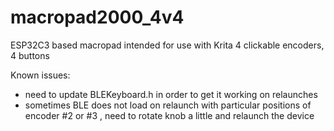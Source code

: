 # macropad2000_4v4

ESP32C3 based macropad intended for use with Krita
4 clickable encoders, 4 buttons

Known issues:

- need to update BLEKeyboard.h in order to get it working on relaunches
- sometimes BLE does not load on relaunch with particular positions of encoder #2 or #3 , need to rotate knob a little and relaunch the device
